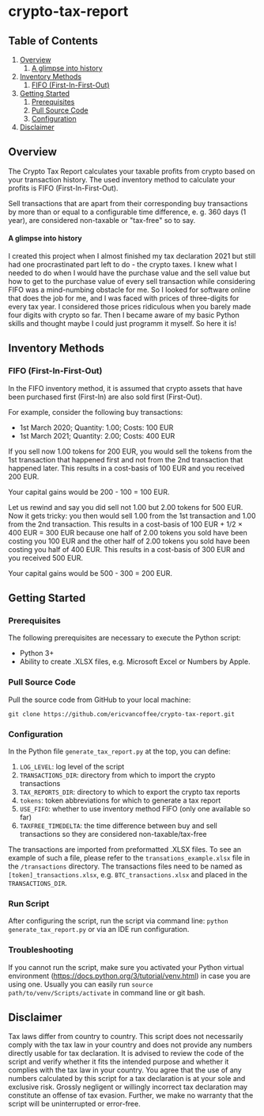 # crypto-tax-report

## Table of Contents
1. [Overview](#overview)
   1. [A glimpse into history](#a-glimpse-into-history)
2. [Inventory Methods](#inventory-methods)
   1. [FIFO (First-In-First-Out)](#fifo-first-in-first-out)
3. [Getting Started](#getting-started)
   1. [Prerequisites](#prerequisites)
   2. [Pull Source Code](#pull-source-code)
   3. [Configuration](#configuration)
4. [Disclaimer](#disclaimer)

## Overview
The Crypto Tax Report calculates your taxable profits from crypto based on your transaction history.
The used inventory method to calculate your profits is FIFO (First-In-First-Out).

Sell transactions that are apart from their corresponding buy transactions by more than or equal to a configurable time 
difference, e. g. 360 days (1 year), are considered non-taxable or "tax-free" so to say.

#### A glimpse into history
I created this project when I almost finished my tax declaration 2021 but still had one procrastinated part left to do -
the crypto taxes. I knew what I needed to do when I would have the purchase value and the sell value but how to get to 
the purchase value of every sell transaction while considering FIFO was a mind-numbing obstacle for me. So I looked for 
software online that does the job for me, and I was faced with prices of three-digits for every tax year. I considered 
those prices ridiculous when you barely made four digits with crypto so far. Then I became aware of my basic Python 
skills and thought maybe I could just programm it myself. So here it is!

## Inventory Methods
### FIFO (First-In-First-Out)
In the FIFO inventory method, it is assumed that crypto assets that have been purchased first (First-In) are also sold 
first (First-Out).

For example, consider the following buy transactions:
- 1st March 2020; Quantity: 1.00; Costs: 100 EUR
- 1st March 2021; Quantity: 2.00; Costs: 400 EUR

If you sell now 1.00 tokens for 200 EUR, you would sell the tokens from the 1st transaction that happened first and not 
from the 2nd transaction that happened later.
This results in a cost-basis of 100 EUR and you received 200 EUR.

Your capital gains would be 200 - 100 = 100 EUR.

Let us rewind and say you did sell not 1.00 but 2.00 tokens for 500 EUR. Now it gets tricky: you then would sell 1.00
from the 1st transaction and 1.00 from the 2nd transaction.
This results in a cost-basis of 100 EUR + 1/2 × 400 EUR = 300 EUR because one half of 2.00 tokens you sold have been 
costing you 100 EUR and the other half of 2.00 tokens you sold have been costing you half of 400 EUR. This results in a 
cost-basis of 300 EUR and you received 500 EUR.

Your capital gains would be 500 - 300 = 200 EUR.

<!--### LIFO (Last-In-First-Out)
tbd-->

## Getting Started

### Prerequisites
The following prerequisites are necessary to execute the Python script:
- Python 3+
- Ability to create .XLSX files, e.g. Microsoft Excel or Numbers by Apple.

### Pull Source Code
Pull the source code from GitHub to your local machine:
```
git clone https://github.com/ericvancoffee/crypto-tax-report.git
```

### Configuration
In the Python file ```generate_tax_report.py``` at the top, you can define:
1. ```LOG_LEVEL```: log level of the script
2. ```TRANSACTIONS_DIR```: directory from which to import the crypto transactions
3. ```TAX_REPORTS_DIR```: directory to which to export the crypto tax reports
4. ```tokens```: token abbreviations for which to generate a tax report
5. ```USE_FIFO```: whether to use inventory method FIFO (only one available so far)
6. ```TAXFREE_TIMEDELTA```: the time difference between buy and sell transactions so they are considered non-taxable/tax-free

The transactions are imported from preformatted .XLSX files. To see an example of such a file, please refer to the 
```transations_example.xlsx``` file in the ```/transactions``` directory.
The transactions files need to be named as ```[token]_transactions.xlsx```, e.g. ```BTC_transactions.xlsx``` and 
placed in the ```TRANSACTIONS_DIR```.

### Run Script
After configuring the script, run the script via command line: ```python generate_tax_report.py```
or via an IDE run configuration.

### Troubleshooting
If you cannot run the script, make sure you activated your Python virtual environment 
(https://docs.python.org/3/tutorial/venv.html) in case you are using one. 
Usually you can easily run ```source path/to/venv/Scripts/activate``` in command line or git bash.

## Disclaimer
Tax laws differ from country to country. This script does not necessarily comply with the tax law in your country and 
does not provide any numbers directly usable for tax declaration. It is advised to review the code of the script and 
verify whether it fits the intended purpose and whether it complies with the tax law in your country. You agree that 
the use of any numbers calculated by this script for a tax declaration is at your sole and exclusive risk. Grossly 
negligent or willingly incorrect tax declaration may constitute an offense of tax evasion. Further, we make no warranty 
that the script will be uninterrupted or error-free.